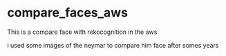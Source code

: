 # compare_faces_aws
This is a compare face with rekocognition in the aws

i used some images of the neymar to compare him face after somes years
